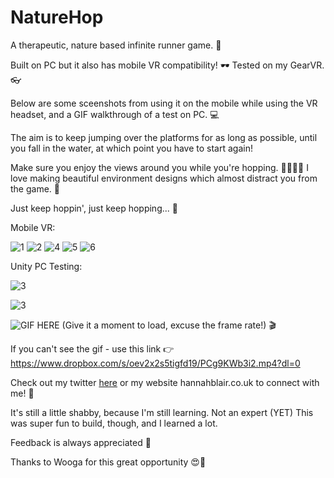 # NatureHop

A therapeutic, nature based infinite runner game. 🌙 

Built on PC but it also has mobile VR compatibility! 🕶 Tested on my GearVR. 👓

Below are some sceenshots from using it on the mobile while using the VR headset, and a GIF walkthrough of a test on PC. 💻 

The aim is to keep jumping over the platforms for as long as possible, until you fall in the water, at which point you have to start again! 

Make sure you enjoy the views around you while you're hopping. 🌲🌱🌿✨ I love making beautiful environment designs which almost distract you from the game. 🍃

Just keep hoppin', just keep hopping... 🐰

Mobile VR: 

![1](https://image.ibb.co/m23hvd/Screenshot_20180513_231418_1.png)
![2](https://image.ibb.co/mztt1J/Screenshot_20180513_231359.png)
![4](https://image.ibb.co/m23hvd/Screenshot_20180513_231418_1.png) 
![5](https://image.ibb.co/ie37BJ/Screenshot_20180513_235953.png) 
![6](https://image.ibb.co/bRSdJy/Screenshot_20180513_235930.png) 

Unity PC Testing:

![3](https://image.ibb.co/kv2TJy/Screen_Shot_2018_05_13_at_22_20_31.png)

![3](https://image.ibb.co/fCZsdy/Screen_Shot_2018_05_14_at_00_21_01.png)

![GIF HERE](https://image.ibb.co/dqxsBJ/ezgif_com_video_to_gif_1.gif)
(Give it a moment to load, excuse the frame rate!) 🎬

If you can't see the gif - use this link 👉 https://www.dropbox.com/s/oev2x2s5tigfd19/PCg9KWb3i2.mp4?dl=0

Check out my twitter [here](http://www.twitter.com/erhannah) or my website hannahblair.co.uk to connect with me! 🐙

It's still a little shabby, because I'm still learning. Not an expert (YET) This was super fun to build, though, and I learned a lot. 

Feedback is always appreciated 👏

Thanks to Wooga for this great opportunity 😍👾
